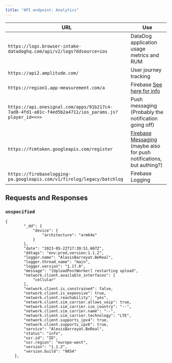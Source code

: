 ```yaml
---
title: "API endpoint: Analytics"
---
```


| URL                                                                                               | Use                                                                                                                                                  |
|---------------------------------------------------------------------------------------------------|------------------------------------------------------------------------------------------------------------------------------------------------------|
| `https://logs.browser-intake-datadoghq.com/api/v2/logs?ddsource=ios`                              | DataDog application usage metrics and RUM                                                                                                            |
| `https://api2.amplitude.com/`                                                                     | User journey tracking                                                                                                                                |
| `https://region1.app-measurement.com/a`                                                           | Firebase [See here for info](https://stackoverflow.com/questions/54461349/how-to-decrypt-firebase-requests-to-app-measurement-com/54463682#54463682) |
| `https://api.onesignal.com/apps/91b217c4-7ad8-4fd1-a01c-f4ed5b2a4711/ios_params.js?player_id=<>>` | Push messaging (Probably the notification going off)                                                                                                 |
| `https://fcmtoken.googleapis.com/register`                                                        | [Firebase Messaging](https://firebase.google.com/docs/cloud-messaging) (maybe also for push notifications, but authing?)                             |
| `https://firebaselogging-pa.googleapis.com/v1/firelog/legacy/batchlog`                            | Firebase Logging                                                                                                                                     |

## Requests and Responses

### `unspecified`

```
{
        "_dd": {
            "device": {
                "architecture": "arm64e"
            }
        },
        "date": "2023-05-22T17:39:51.607Z",
        "ddtags": "env:prod,version:1.1.2",
        "logger.name": "AlexisBarreyat.BeReal",
        "logger.thread_name": "main",
        "logger.version": "1.17.0",
        "message": "[UploadPostWorker] restarting upload",
        "network.client.available_interfaces": [
            "cellular"
        ],
        "network.client.is_constrained": false,
        "network.client.is_expensive": true,
        "network.client.reachability": "yes",
        "network.client.sim_carrier.allows_voip": true,
        "network.client.sim_carrier.iso_country": "--",
        "network.client.sim_carrier.name": "--",
        "network.client.sim_carrier.technology": "LTE",
        "network.client.supports_ipv4": true,
        "network.client.supports_ipv6": true,
        "service": "AlexisBarreyat.BeReal",
        "status": "info",
        "usr.id": "ID",
        "usr.region": "europe-west",
        "version": "1.1.2",
        "version.build": "9854"
    },
```
